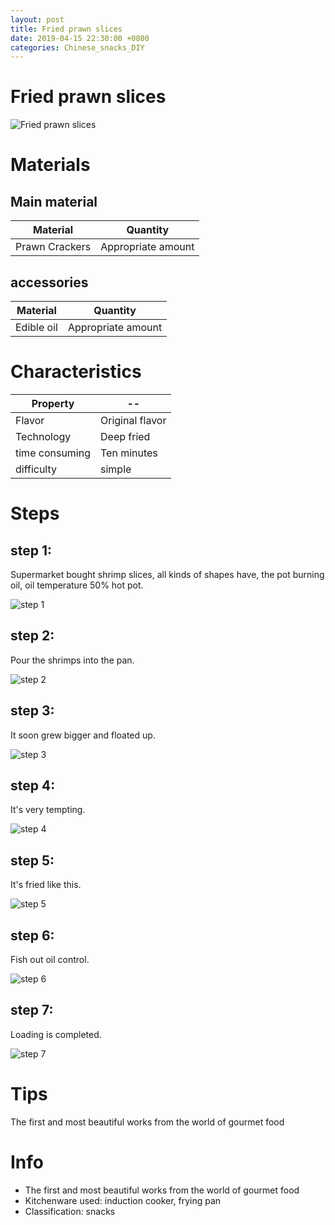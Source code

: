 ```yaml
---
layout: post
title: Fried prawn slices
date: 2019-04-15 22:30:00 +0800
categories: Chinese_snacks_DIY
---
```


# Fried prawn slices

![Fried prawn slices]({{site.baseurl}}/img/402082/402082.jpg)

# Materials


## Main material

Material|Quantity
--|--
Prawn Crackers|Appropriate amount

## accessories

Material|Quantity
--|--
Edible oil|Appropriate amount

# Characteristics

Property|--
--|--
Flavor|Original flavor
Technology|Deep fried
time consuming|Ten minutes
difficulty|simple

# Steps

## step 1:

Supermarket bought shrimp slices, all kinds of shapes have, the pot burning oil, oil temperature 50% hot pot.

![step 1]({{site.baseurl}}/img/402082/1.jpg)

## step 2:

Pour the shrimps into the pan.

![step 2]({{site.baseurl}}/img/402082/2.jpg)

## step 3:

It soon grew bigger and floated up.

![step 3]({{site.baseurl}}/img/402082/3.jpg)

## step 4:

It's very tempting.

![step 4]({{site.baseurl}}/img/402082/4.jpg)

## step 5:

It's fried like this.

![step 5]({{site.baseurl}}/img/402082/5.jpg)

## step 6:

Fish out oil control.

![step 6]({{site.baseurl}}/img/402082/6.jpg)

## step 7:

Loading is completed.

![step 7]({{site.baseurl}}/img/402082/7.jpg)

# Tips

The first and most beautiful works from the world of gourmet food

# Info

- The first and most beautiful works from the world of gourmet food
- Kitchenware used: induction cooker, frying pan
- Classification: snacks